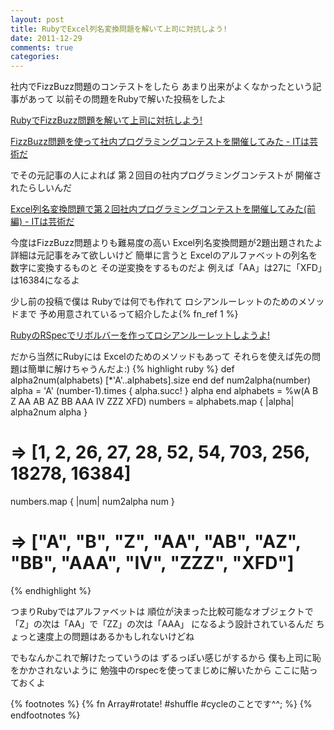 ```yaml
---
layout: post
title: RubyでExcel列名変換問題を解いて上司に対抗しよう!
date: 2011-12-29
comments: true
categories:
---
```



社内でFizzBuzz問題のコンテストをしたら
あまり出来がよくなかったという記事があって
以前その問題をRubyで解いた投稿をしたよ

[RubyでFizzBuzz問題を解いて上司に対抗しよう!](/2011/10/09/Ruby-FizzBuzz/)

[FizzBuzz問題を使って社内プログラミングコンテストを開催してみた - ITは芸術だ](http://d.hatena.ne.jp/JunichiIto/20111007/1317976730#20111007f1)

でその元記事の人によれば
第２回目の社内プログラミングコンテストが
開催されたらしいんだ

[Excel列名変換問題で第２回社内プログラミングコンテストを開催してみた(前編) - ITは芸術だ](http://d.hatena.ne.jp/JunichiIto/20111102/1320253815)

今度はFizzBuzz問題よりも難易度の高い
Excel列名変換問題が2題出題されたよ
詳細は元記事をみて欲しいけど
簡単に言うと
Excelのアルファベットの列名を数字に変換するものと
その逆変換をするものだよ
例えば「AA」は27に「XFD」は16384になるよ

少し前の投稿で僕は
Rubyでは何でも作れて
ロシアンルーレットのためのメソッドまで
予め用意されているって紹介したよ{% fn_ref 1 %}

[RubyのRSpecでリボルバーを作ってロシアンルーレットしようよ!](/2011/12/18/Ruby-RSpec/)

だから当然にRubyには
Excelのためのメソッドもあって
それらを使えば先の問題は簡単に解けちゃうんだよ:)
{% highlight ruby %}
def alpha2num(alphabets)
 [*'A'..alphabets].size
end
def num2alpha(number)
 alpha = 'A'
 (number-1).times { alpha.succ! }
 alpha
end
alphabets = %w(A B Z AA AB AZ BB AAA IV ZZZ XFD)
numbers = alphabets.map { |alpha| alpha2num alpha }
  # => [1, 2, 26, 27, 28, 52, 54, 703, 256, 18278, 16384]
numbers.map { |num| num2alpha num }
  # => ["A", "B", "Z", "AA", "AB", "AZ", "BB", "AAA", "IV", "ZZZ", "XFD"]
{% endhighlight %}

つまりRubyではアルファベットは
順位が決まった比較可能なオブジェクトで
「Z」の次は「AA」で「ZZ」の次は「AAA」
になるよう設計されているんだ
ちょっと速度上の問題はあるかもしれないけどね

でもなんかこれで解けたっていうのは
ずるっぽい感じがするから
僕も上司に恥をかかされないように
勉強中のrspecを使ってまじめに解いたから
ここに貼っておくよ

<script src="https://gist.github.com/1534213.js"> </script>
{% footnotes %}
   {% fn Array#rotate! #shuffle #cycleのことです^^; %}
{% endfootnotes %}
